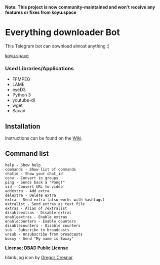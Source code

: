 **Note: This project is now community-maintained and won't receive any features or fixes from koyu.space**

# Everything downloader Bot

This Telegram bot can download almost anything :)

[koyu.space](http://koyu.space)


### Used Libraries/Applications

- FFMPEG
- LAME
- eyeD3
- Python 3
- youtube-dl
- wget
- Sacad

## Installation

Instructions can be found on the [Wiki](https://git.koyu.space/koyu/everythingbot/wiki).

## Command list

```
help - Show help
commands - Show list of commands
chatid - Show your chat_id
conv - Convert in groups
ping - Sends back a "Pong!"
vid - Convert URL to video
addextra - Add extra
delextra - Delete extra
extra - Send extra (also works with hashtags)
extralist - Send extras as text file
extras - Alias of /extralist
disableextras - Disable extras
enableextras - Enable extras
enablecounters - Enable counters
disablecounters - Disable counters
sub - Subscribe to broadcasts
unsub - Unsubscribe from broadcasts
boxxy - Send "My name is Boxxy"
```

**License: DBAD Public License**

blank.jpg icon by [Gregor Cresnar](https://www.flaticon.com/authors/gregor-cresnar)
